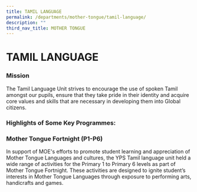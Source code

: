 ```yaml
---
title: TAMIL LANGUAGE
permalink: /departments/mother-tongue/tamil-language/
description: ""
third_nav_title: MOTHER TONGUE
---
```

# TAMIL LANGUAGE

### Mission 

The Tamil Language Unit strives to encourage the use of spoken Tamil amongst our pupils, ensure that they take pride in their identity and acquire core values and skills that are necessary in developing them into Global citizens.  

### Highlights of Some Key Programmes:


### Mother Tongue Fortnight (P1-P6)

In support of MOE's efforts to promote student learning and appreciation of Mother Tongue Languages and cultures, the YPS Tamil language unit held a wide range of activities for the Primary 1 to Primary 6 levels as part of Mother Tongue Fortnight. These activities are designed to ignite student’s interests in Mother Tongue Languages through exposure to performing arts, handicrafts and games.